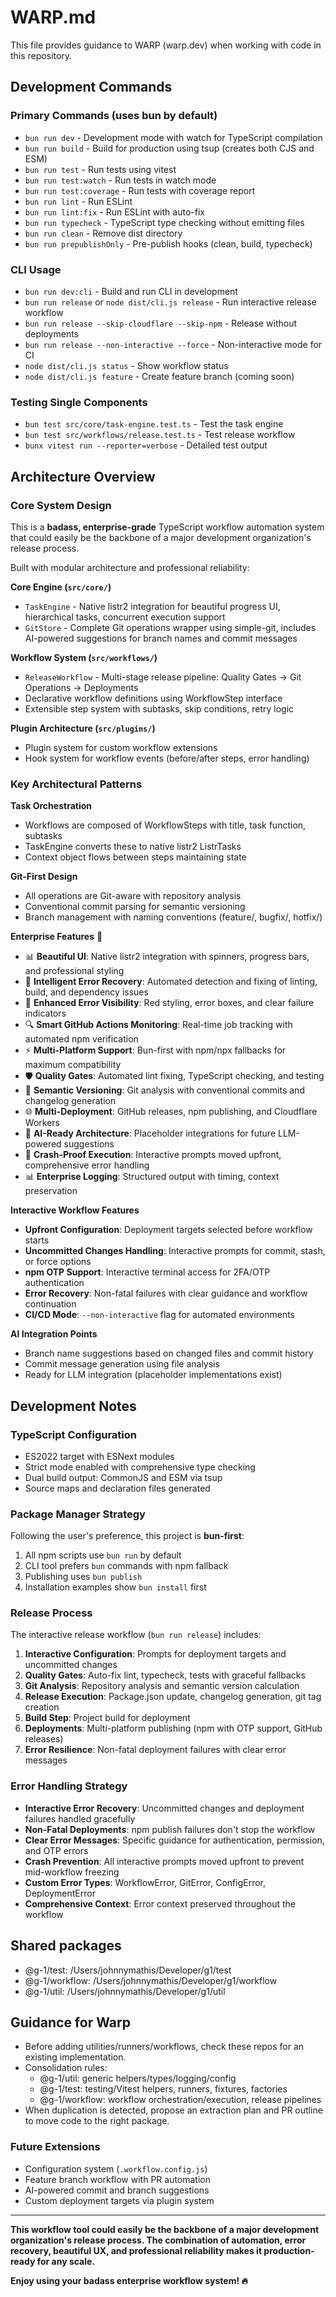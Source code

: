 # WARP.md

This file provides guidance to WARP (warp.dev) when working with code in this repository.

## Development Commands

### Primary Commands (uses bun by default)
- `bun run dev` - Development mode with watch for TypeScript compilation
- `bun run build` - Build for production using tsup (creates both CJS and ESM)
- `bun run test` - Run tests using vitest
- `bun run test:watch` - Run tests in watch mode
- `bun run test:coverage` - Run tests with coverage report
- `bun run lint` - Run ESLint
- `bun run lint:fix` - Run ESLint with auto-fix
- `bun run typecheck` - TypeScript type checking without emitting files
- `bun run clean` - Remove dist directory
- `bun run prepublishOnly` - Pre-publish hooks (clean, build, typecheck)

### CLI Usage
- `bun run dev:cli` - Build and run CLI in development
- `bun run release` or `node dist/cli.js release` - Run interactive release workflow
- `bun run release --skip-cloudflare --skip-npm` - Release without deployments
- `bun run release --non-interactive --force` - Non-interactive mode for CI
- `node dist/cli.js status` - Show workflow status
- `node dist/cli.js feature` - Create feature branch (coming soon)

### Testing Single Components
- `bun test src/core/task-engine.test.ts` - Test the task engine
- `bun test src/workflows/release.test.ts` - Test release workflow
- `bunx vitest run --reporter=verbose` - Detailed test output

## Architecture Overview

### Core System Design
This is a **badass, enterprise-grade** TypeScript workflow automation system that could easily be the backbone of a major development organization's release process. 

Built with modular architecture and professional reliability:

**Core Engine (`src/core/`)**
- `TaskEngine` - Native listr2 integration for beautiful progress UI, hierarchical tasks, concurrent execution support
- `GitStore` - Complete Git operations wrapper using simple-git, includes AI-powered suggestions for branch names and commit messages

**Workflow System (`src/workflows/`)**
- `ReleaseWorkflow` - Multi-stage release pipeline: Quality Gates → Git Operations → Deployments
- Declarative workflow definitions using WorkflowStep interface
- Extensible step system with subtasks, skip conditions, retry logic

**Plugin Architecture (`src/plugins/`)**
- Plugin system for custom workflow extensions
- Hook system for workflow events (before/after steps, error handling)

### Key Architectural Patterns

**Task Orchestration**
- Workflows are composed of WorkflowSteps with title, task function, subtasks
- TaskEngine converts these to native listr2 ListrTasks
- Context object flows between steps maintaining state

**Git-First Design**
- All operations are Git-aware with repository analysis
- Conventional commit parsing for semantic versioning
- Branch management with naming conventions (feature/, bugfix/, hotfix/)

**Enterprise Features** 🚀
- 📊 **Beautiful UI**: Native listr2 integration with spinners, progress bars, and professional styling
- 🔧 **Intelligent Error Recovery**: Automated detection and fixing of linting, build, and dependency issues  
- 🔴 **Enhanced Error Visibility**: Red styling, error boxes, and clear failure indicators
- 🔍 **Smart GitHub Actions Monitoring**: Real-time job tracking with automated npm verification
- ⚡ **Multi-Platform Support**: Bun-first with npm/npx fallbacks for maximum compatibility
- 🛡️ **Quality Gates**: Automated lint fixing, TypeScript checking, and testing
- 📎 **Semantic Versioning**: Git analysis with conventional commits and changelog generation
- 🌐 **Multi-Deployment**: GitHub releases, npm publishing, and Cloudflare Workers
- 🤖 **AI-Ready Architecture**: Placeholder integrations for future LLM-powered suggestions
- 💪 **Crash-Proof Execution**: Interactive prompts moved upfront, comprehensive error handling
- 📊 **Enterprise Logging**: Structured output with timing, context preservation

**Interactive Workflow Features**
- **Upfront Configuration**: Deployment targets selected before workflow starts
- **Uncommitted Changes Handling**: Interactive prompts for commit, stash, or force options
- **npm OTP Support**: Interactive terminal access for 2FA/OTP authentication
- **Error Recovery**: Non-fatal failures with clear guidance and workflow continuation
- **CI/CD Mode**: `--non-interactive` flag for automated environments

**AI Integration Points**
- Branch name suggestions based on changed files and commit history
- Commit message generation using file analysis
- Ready for LLM integration (placeholder implementations exist)

## Development Notes

### TypeScript Configuration
- ES2022 target with ESNext modules
- Strict mode enabled with comprehensive type checking
- Dual build output: CommonJS and ESM via tsup
- Source maps and declaration files generated

### Package Manager Strategy
Following the user's preference, this project is **bun-first**:
1. All npm scripts use `bun run` by default
2. CLI tool prefers `bun` commands with npm fallback
3. Publishing uses `bun publish`
4. Installation examples show `bun install` first

### Release Process
The interactive release workflow (`bun run release`) includes:
1. **Interactive Configuration**: Prompts for deployment targets and uncommitted changes
2. **Quality Gates**: Auto-fix lint, typecheck, tests with graceful fallbacks
3. **Git Analysis**: Repository analysis and semantic version calculation
4. **Release Execution**: Package.json update, changelog generation, git tag creation
5. **Build Step**: Project build for deployment
6. **Deployments**: Multi-platform publishing (npm with OTP support, GitHub releases)
7. **Error Resilience**: Non-fatal deployment failures with clear error messages

### Error Handling Strategy
- **Interactive Error Recovery**: Uncommitted changes and deployment failures handled gracefully
- **Non-Fatal Deployments**: npm publish failures don't stop the workflow
- **Clear Error Messages**: Specific guidance for authentication, permission, and OTP errors
- **Crash Prevention**: All interactive prompts moved upfront to prevent mid-workflow freezing
- **Custom Error Types**: WorkflowError, GitError, ConfigError, DeploymentError
- **Comprehensive Context**: Error context preserved throughout the workflow

## Shared packages
- @g-1/test: /Users/johnnymathis/Developer/g1/test
- @g-1/workflow: /Users/johnnymathis/Developer/g1/workflow
- @g-1/util: /Users/johnnymathis/Developer/g1/util

## Guidance for Warp
- Before adding utilities/runners/workflows, check these repos for an existing implementation.
- Consolidation rules:
  - @g-1/util: generic helpers/types/logging/config
  - @g-1/test: testing/Vitest helpers, runners, fixtures, factories
  - @g-1/workflow: workflow orchestration/execution, release pipelines
- When duplication is detected, propose an extraction plan and PR outline to move code to the right package.

### Future Extensions
- Configuration system (`.workflow.config.js`)
- Feature branch workflow with PR automation
- AI-powered commit and branch suggestions
- Custom deployment targets via plugin system

---

**This workflow tool could easily be the backbone of a major development organization's release process. The combination of automation, error recovery, beautiful UX, and professional reliability makes it production-ready for any scale.**

**Enjoy using your badass enterprise workflow system! 🔥**
